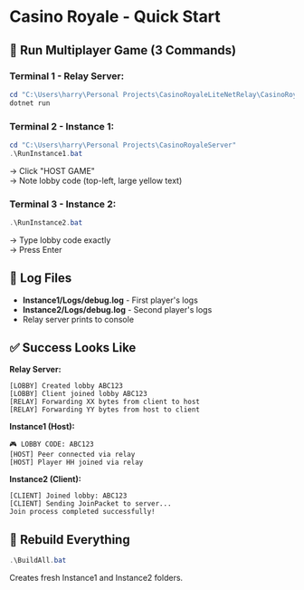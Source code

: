# Casino Royale - Quick Start

## 🚀 Run Multiplayer Game (3 Commands)

### Terminal 1 - Relay Server:
```powershell
cd "C:\Users\harry\Personal Projects\CasinoRoyaleLiteNetRelay\CasinoRoyaleRelayServer"
dotnet run
```

### Terminal 2 - Instance 1:
```powershell
cd "C:\Users\harry\Personal Projects\CasinoRoyaleServer"
.\RunInstance1.bat
```
→ Click "HOST GAME"  
→ Note lobby code (top-left, large yellow text)

### Terminal 3 - Instance 2:
```powershell
.\RunInstance2.bat
```
→ Type lobby code exactly  
→ Press Enter

## 📂 Log Files

- **Instance1/Logs/debug.log** - First player's logs
- **Instance2/Logs/debug.log** - Second player's logs
- Relay server prints to console

## ✅ Success Looks Like

**Relay Server:**
```
[LOBBY] Created lobby ABC123
[LOBBY] Client joined lobby ABC123
[RELAY] Forwarding XX bytes from client to host
[RELAY] Forwarding YY bytes from host to client
```

**Instance1 (Host):**
```
🎮 LOBBY CODE: ABC123
[HOST] Peer connected via relay
[HOST] Player HH joined via relay
```

**Instance2 (Client):**
```
[CLIENT] Joined lobby: ABC123
[CLIENT] Sending JoinPacket to server...
Join process completed successfully!
```

## 🔧 Rebuild Everything
```powershell
.\BuildAll.bat
```

Creates fresh Instance1 and Instance2 folders.

